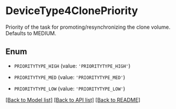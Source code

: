 # DeviceType4ClonePriority

Priority of the task for promoting/resynchronizing the clone volume. Defaults to MEDIUM.

## Enum

* `PRIORITYTYPE_HIGH` (value: `'PRIORITYTYPE_HIGH'`)

* `PRIORITYTYPE_MED` (value: `'PRIORITYTYPE_MED'`)

* `PRIORITYTYPE_LOW` (value: `'PRIORITYTYPE_LOW'`)

[[Back to Model list]](../README.md#documentation-for-models) [[Back to API list]](../README.md#documentation-for-api-endpoints) [[Back to README]](../README.md)



